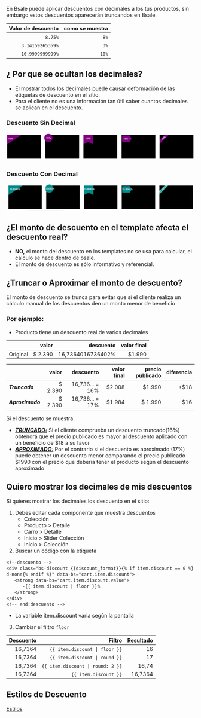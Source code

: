 En Bsale puede aplicar descuentos con decimales a los tus productos, sin embargo estos descuentos aparecerán truncandos en Bsale. 

| Valor de descuento | como se muestra | 
| ---:|----:|
| `8.75%` | `8%` |
| `3.14159265359%` | `3%` |
| `10.9999999999%` | `10%` | 

## ¿ Por que se ocultan los decimales? 
- El mostrar todos los decimales puede causar deformación de las etiquetas de descuento en el sitio. 
- Para el cliente no es una información tan útil saber cuantos decimales se aplican en el descuento.

### Descuento Sin Decimal
![sin decimal](https://raw.githubusercontent.com/gmontero/bsale-market-design-doc/master/images/descuento-sin-decimal.png)
### Descuento Con Decimal 
![con decimal](https://raw.githubusercontent.com/gmontero/bsale-market-design-doc/master/images/descuento-con-decimal.png)

## ¿El monto de descuento en el template afecta el descuento real? 
* **NO,** el monto del descuento en los templates no se usa para calcular, el calculo se hace dentro de bsale. 
* El monto de descuento es sólo informativo y referencial. 

## ¿Truncar o Aproximar el monto de descuento? 

El monto de descuento se trunca para evitar que si el cliente realiza un cálculo manual de los descuentos den un monto menor de beneficio 

### Por ejemplo: 

- Producto tiene un descuento real de varios decimales

| | valor | descuento| valor final |
|:---|---:|---:|---:|
| Original | $ 2.390| 16,7364016736402% | $1.990 | 

|    | valor | descuento| valor final | precio publicado |  diferencia | 
|:---|------:|---------:|------------:|-----------------:|------------:|
| _**Truncado**_ | $ 2.390| 16,736... = 16% | $2.008 | $1.990 | +$18|
| _**Aproximado**_ |  $ 2.390| 16,736... = 17% | $1.984 | $ 1.990 |-$16 |

Si el descuento se muestra:

- _**<ins>TRUNCADO:</ins>**_ Si el cliente comprueba un descuento truncado(16%) obtendrá que el precio publicado es mayor al descuento aplicado con un beneficio de $18 a su favor
- _**<ins>APROXIMADO:</ins>**_ Por el contrario si el descuento es aproximado (17%) puede obtener un descuento menor comparando el precio publicado $1990 con el precio que debería tener el producto según el descuento aproximado 

## Quiero mostrar los decimales de mis descuentos 

Si quieres mostrar los decimales los descuento en el sitio:
1.  Debes editar cada componente que muestra descuentos
    - Colección
    - Producto > Detalle
    - Carro > Detalle
    - Inicio > Slider Colección
    - Inicio > Colección
2. Buscar un código con la etiqueta 
```django
<!--descuento -->
<div class="bs-discount {{discount_format}}{% if item.discount == 0 %} d-none{% endif %}" data-bs="cart.item.discount">
   <strong data-bs="cart.item.discount.value">
      -{{ item.discount | floor }}%
   </strong>
</div>
<!-- end:descuento -->
```

* La variable item.discount varia según la pantalla 


3. Cambiar el filtro `floor`

| Descuento | Filtro | Resultado |
|---:|---:|---:|
| 16,7364 | `{{ item.discount \| floor }}` | 16 | 
| 16,7364 | `{{ item.discount \| round }}` | 17 |
| 16,7364 | `{{ item.discount \| round: 2 }}` | 16,74 |  
| 16,7364 | `{{ item.discount }}` | 16,7364 | 


## Estilos de Descuento 
[Estilos](https://codepen.io/ivquinonesw/full/QWWVRae)



